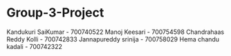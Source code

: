 # Group-3-Project
Kandukuri SaiKumar  - 700740522
Manoj Keesari - 700754598
Chandrahaas Reddy Kolli - 700742833
Jannapureddy srinija - 700758029
Hema chandu kadali - 700742322

